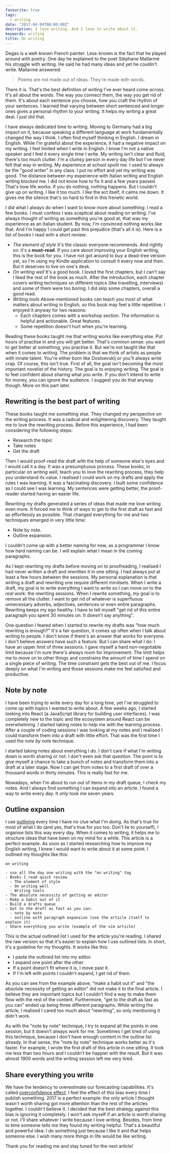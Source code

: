 ```yaml
---
favourite: true
tags:
  - writing
date: "2017-04-04T00:00:00Z"
description: I love writing. And I love to write about it.
keywords: writing
title: On writing
---
```


Degas is a well-known French painter. Less-known is the fact that he played
around with poetry. One day he explained to the poet Stéphane Mallarmé his
struggle with writing. He said he had many ideas and yet he couldn't write.
Mallarmé answered:

> Poems are not made out of ideas. They're made with words.

There it is. That's the best definition of writing I've ever heard come across.
It's all about the words. The way you connect them, the way you get rid of them.
It's about each sentence you choose, how you craft the rhythm of your sentences.
I learned that varying between short sentenced and longer ones gives a personal
rhythm to your writing. It helps my writing a great deal. I just did that.

I have always dedicated time to writing. Moving to Germany had a big impact on
it, because speaking a different language at work fundamentally changed the
way I think. I often find myself thinking in English. I dream in English.
While I'm grateful about the experience, it had a negative impact on my
writing. I feel limited when I write in English. I know I'm not a native
speaker and I feel it every single time I write. My writing isn't clear and
fluid, there's too much clutter. I'm a clumsy person in every day life but
I've never felt that way in writing. My experience at school spoilt me. I used
to always be the "good writer" in any class. I put no effort and yet my
writing was good. The distance between my experience with Italian writing and
English writing blocked me. I did not know how to fix it and a few years
passed. That's how life works: if you do nothing, nothing happens. But I
couldn't give up on writing. I like it too much. I like the act itself, it
calms me down. It gives me the silence that's so hard to find in this frenetic
world.

I did what I always do when I want to know more about something: I read a few
books. I must confess I was sceptical about reading on writing. I've always
thought of writing as something you're good at; that was my experience as an
Italian student. By now, I'm convinced nothing works like that. And I'm happy I
could get past this prejudice (that's all it is). Here is a list of books I
read with a short review:

- _The element of style_ It's the classic everyone recommends. And rightly so:
  it's a **must-read**. If you care about improving your English writing, this
  is the book for you. I have not got around to buy a dead-tree version yet, so
  I'm using my Kindle application to consult it every now and then. But it
  deserves to live on one's desk.
- _On writing well_ It's a good book. I loved the first chapters, but I can't
  say I liked the rest of the book as much. After the introduction, each chapter
  covers writing techniques on different topics (like travelling, interviews)
  and some of them were too boring. I did skip some chapters, overall a good
  read.
- _Writing tools_ Above-mentioned books can teach you most of what matters
  about writing in English, so this book may feel a little repetitive. I enjoyed
  it anyway for two reasons:
  - Each chapters comes with a workshop section. The information is helpful and
    actionable. Great features.
  - Some repetition doesn't hurt when you're learning.

Reading these books taught me that writing works like everything else. Put
hours of practise in and you will get better. That's common sense: you want to
get better at something, you practise it. But we're not taught like that when
it comes to writing. The problem is that we think of artists as people with
innate talent. You're either born like Dostoevskij or you'll always write
crap. Of course, this isn't true. First of all, the goal isn't becoming the
most important novelist of the history. The goal is to enjoying writing. The
goal is to feel confident about sharing what you write. If you don't intend to
write for money, you can ignore the audience. I suggest you do that anyway
though. More on this part later.

## Rewriting is the best part of writing

These books taught me something else. They changed my perspective on the
writing process. It was a radical and enlightening discovery. They taught me
to love the rewriting process. Before this experience, I had been considering
the following steps:

- Research the topic
- Take notes
- Get the draft

Then I would proof-read the draft with the help of someone else's eyes and I
would call it a day. It was a presumptuous process. These books, in particular
_on writing well_, teach you to love the rewriting process, they help you
understand its value. I realised I could work on my drafts and apply the rules I
was learning. It was a fascinating discovery. I built some confidence as I could
see I was learning. My sentences were getting better, the proof-reader started
having an easier life.

Rewriting my drafts generated a series of ideas that made me love writing even
more. It forced me to think of ways to get to the first draft as fast and as
effortlessly as possible. That changed everything for me and two techniques
emerged in very little time:

- Note by note.
- Outline expansion.

I couldn't come up with a better naming for now, as a programmer I know how hard
naming can be. I will explain what I mean in the coming paragraphs.

As I kept rewriting my drafts before moving on to proofreading, I realised I had
never written a draft and rewritten it in one sitting. I had always put at least
a few hours between the sessions. My personal explanation is that writing a
draft and rewriting one require different mindsets. When I write a draft, my
goal is to write everything I want to write so I can move on to the _real_ work:
the rewriting sessions. When I rewrite something, my goal is to remove all the
clutter. I want to get rid of whatever is superfluous: unnecessary adverbs,
adjectives, sentences or even entire paragraphs. Rewriting keeps my ego healthy.
I have to tell myself "get rid of this entire paragraph you spent 30 minutes on.
It doesn't say anything".

One question I feared when I started to rewrite my drafts was "how much
rewriting is enough?" It's a fair question, it comes up often when I talk about
writing to people. I don't know if there's an answer that works for everyone. I
don't believe answers have such a feature. But I can share what I do: I have an
upper limit of three sessions. I gave myself a hard non-negotiable limit because
I'm sure there's always room for improvement. The limit helps me to move on to
other things and constrains the amount of time I spend on a single piece of
writing. The time constraint gets the best out of me. I focus deeply on what I'm
writing and those sessions make me feel satisfied and productive.

## Note by note

I have been trying to write every day for a long time, yet I've struggled to
come up with topics I wanted to write about. A few weeks ago, I started looking
into React (a JavaScript library for building user interfaces). I was completely
new to the topic and the ecosystem around React can be overwhelming. I started
taking notes to help me with the learning process. After a couple of coding
sessions I was looking at my notes and I realised I could transform them into a
draft with little effort. That was the first time I used the _note by note_
technique.

I started taking notes about everything I do. I don't care if what I'm writing
down is worth sharing or not. I don't even ask that question. The point is to
give myself a chance to take a bunch of notes and transform them into a draft at
a later stage. Now I can get from notes to a first draft of over a thousand
words in thirty minutes. This is really fast for me.

Nowadays, when I'm about to run out of items in my draft queue, I check my
notes. And I always find something I can expand into an article. I found a way
to write every day. It _only_ took me seven years.

## Outline expansion

I use [outlining](<https://en.wikipedia.org/wiki/Outline_(list)>) every time I
have no clue what I'm doing. As that's true for most of what I do (and yes,
that's true for you too. Don't lie to yourself), I organise lists this way every
day. When it comes to writing, it helps me to structure ideas that have been on
my mind for a while. This article is a perfect example. As soon as I started
researching how to improve my English writing, I knew I would want to write
about it at some point. I outlined my thoughts like this:

```
on writing

- use all the day one writing with the "on writing" tag
- Books I read quick review
  - The element of style
  - On writing well
  - Writing tools
- The absolute necessity of getting an editor
- Make a habit out of it
- Build a drafts queue
- Get to the draft as fast as you can:
  - note by note
  - outline with paragraph expansion (use the article itself to explain it)
- Share everything you write (example of the vim article)
```

This is the actual outlined list I used for the article you're reading. I shared
the raw version so that it's easier to explain how I use outlined lists. In
short, it's a guideline for my thoughts. It works like this:

- I paste the outlined list into my editor.
- I expand one point after the other.
- If a point doesn't fit where it is, I move past it.
- If I'm left with points I couldn't expand, I get rid of them.

As you can see from the example above, "make a habit out it" and "the absolute
necessity of getting an editor" did not make it to the final article. I believe
they are important topics but I couldn't find a way to make them flow with the
rest of the content. Furthermore, "get to the draft as fast as you can" ended up
being three different paragraphs. While writing the article, I realised I cared
too much about "rewriting", so only mentioning it didn't work.

As with the "note by note" technique, I try to expand all the points in one
session, but it doesn't always work for me. Sometimes I get tired of using this
technique, because I don't have enough content in the outline list already. In
that sense, the "note by note" technique works better as it's faster. For
example, I wrote the first draft of this article in one sitting. It took me less
than two hours and I couldn't be happier with the result. But it was almost
1900 words and the writing session left me very tired.

## Share everything you write

We have the tendency to overestimate our forecasting capabilities. It's called
[overconfidence effect](https://en.wikipedia.org/wiki/Overconfidence_effect). I
feel the effect of this bias every time I publish something. 2017 is a perfect
example: the only article I thought wasn't worth sharing got more attention than
the rest of the articles together. I couldn't believe it. I decided that the
best strategy against this bias is ignoring it completely. I won't ask myself if
an article is worth sharing or not. I'll share whatever I write because I love
writing. Besides, from time to time someone tells me they found my writing
helpful. That's a beautiful and powerful idea: I do something just because I
like it and that helps someone else. I wish many more things in life would be
like writing.

Thank you for reading me and stay tuned for the next article!

